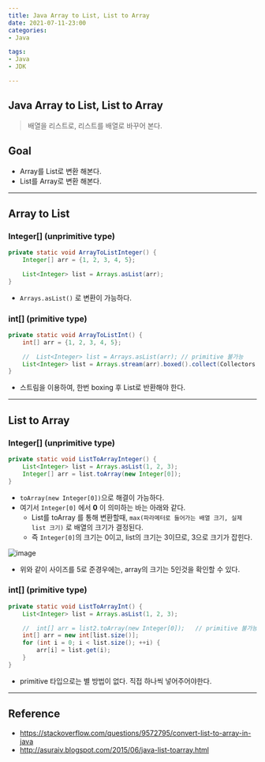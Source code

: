 ```yaml
---
title: Java Array to List, List to Array
date: 2021-07-11-23:00
categories:
- Java

tags:
- Java
- JDK

---
```


## Java Array to List, List to Array
> 배열을 리스트로, 리스트를 배열로 바꾸어 본다.

## Goal
- Array를 List로 변환 해본다.
- List를 Array로 변환 해본다.

---

## Array to List

### Integer[] (unprimitive type)

```java
private static void ArrayToListInteger() {
    Integer[] arr = {1, 2, 3, 4, 5};

    List<Integer> list = Arrays.asList(arr);
}
```

- `Arrays.asList()` 로 변환이 가능하다.

### int[] (primitive type)

```java
private static void ArrayToListInt() {
    int[] arr = {1, 2, 3, 4, 5};

    //  List<Integer> list = Arrays.asList(arr); // primitive 불가능
    List<Integer> list = Arrays.stream(arr).boxed().collect(Collectors.toList());
}
```

- 스트림을 이용하여, 한번 boxing 후 List로 반환해야 한다.

---

## List to Array

### Integer[] (unprimitive type)

```java
private static void ListToArrayInteger() {
    List<Integer> list = Arrays.asList(1, 2, 3);
    Integer[] arr = list.toArray(new Integer[0]);
}
```

- `toArray(new Integer[0])`으로 해결이 가능하다.
- 여기서 `Integer[0]` 에서 **0** 이 의미하는 바는 아래와 같다.
  - List를 toArray 를 통해 변환할때, `max(파라메터로 들어가는 배열 크기, 실제 list 크기)` 로 배열의 크기가 결정된다.
  - 즉 `Integer[0]`의 크기는 0이고, list의 크기는 3이므로, 3으로 크기가 잡힌다.

![image](https://user-images.githubusercontent.com/43930419/124480804-9cec2080-dde2-11eb-973b-f13b8a406b7d.png)

- 위와 같이 사이즈를 5로 준경우에는, array의 크기는 5인것을 확인할 수 있다.


### int[] (primitive type)

```java
private static void ListToArrayInt() {
    List<Integer> list = Arrays.asList(1, 2, 3);

    //  int[] arr = list2.toArray(new Integer[0]);   // primitive 불가능
    int[] arr = new int[list.size()];
    for (int i = 0; i < list.size(); ++i) {
        arr[i] = list.get(i);
    }
}
```

- primitive 타입으로는 별 방법이 없다. 직접 하나씩 넣어주어야한다.


---

## Reference
- https://stackoverflow.com/questions/9572795/convert-list-to-array-in-java
- http://asuraiv.blogspot.com/2015/06/java-list-toarray.html